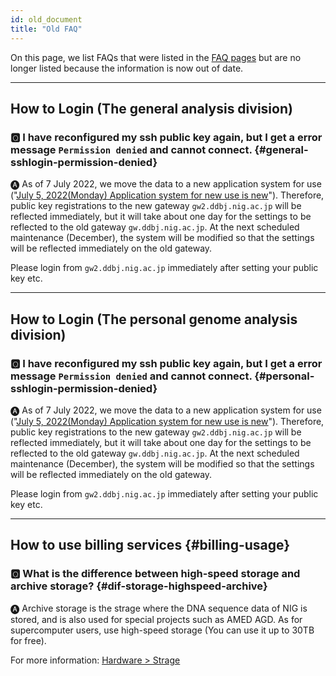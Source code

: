 ```yaml
---
id: old_document
title: "Old FAQ"
---
```


On this page, we list FAQs that were listed in the [FAQ pages](/faq/faq_software) but are no longer listed because the information is now out of date.

---

## How to Login (The general analysis division)

### &#x1F180; I have reconfigured my ssh public key again, but I get a error message `Permission denied` and cannot connect. {#general-sshlogin-permission-denied}

&#x1F150; As of 7 July 2022, we move the data to a new application system for use ("[<u>July 5, 2022(Monday) Application system for new use is new</u>](/blog/2022-07-05-news_NewApp)").
Therefore, public key registrations to the new gateway `gw2.ddbj.nig.ac.jp` will be reflected immediately, but it will take about one day for the settings to be reflected to the old gateway `gw.ddbj.nig.ac.jp`.
At the next scheduled maintenance (December), the system will be modified so that the settings will be reflected immediately on the old gateway.

Please login from `gw2.ddbj.nig.ac.jp` immediately after setting your public key etc.

---

## How to Login (The personal genome analysis division)

### &#x1F180; I have reconfigured my ssh public key again, but I get a error message `Permission denied` and cannot connect. {#personal-sshlogin-permission-denied}

&#x1F150; As of 7 July 2022, we move the data to a new application system for use ("[<u>July 5, 2022(Monday) Application system for new use is new</u>](/blog/2022-07-05-news_NewApp)").
Therefore, public key registrations to the new gateway `gw2.ddbj.nig.ac.jp` will be reflected immediately, but it will take about one day for the settings to be reflected to the old gateway `gw.ddbj.nig.ac.jp`.
At the next scheduled maintenance (December), the system will be modified so that the settings will be reflected immediately on the old gateway.

Please login from `gw2.ddbj.nig.ac.jp` immediately after setting your public key etc.

---

## How to use billing services {#billing-usage}

### &#x1F180; What is the difference between high-speed storage and archive storage? {#dif-storage-highspeed-archive}

&#x1F150; Archive storage is the strage where the DNA sequence data of NIG is stored, and is also used for special projects such as AMED AGD. As for supercomputer users, use high-speed storage (You can use it up to 30TB for free).

For more information: [<u>Hardware > Strage</u>](/guides/hardware/#storage)
